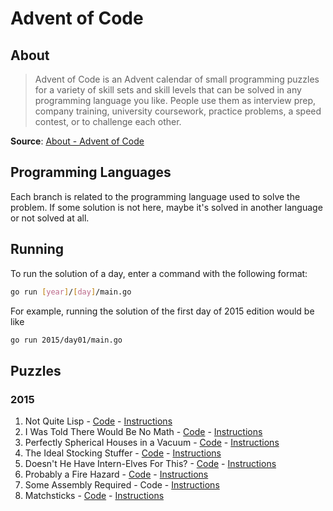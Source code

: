 # Advent of Code

## About

> Advent of Code is an Advent calendar of small programming puzzles for a
> variety of skill sets and skill levels that can be solved in any programming
> language you like. People use them as interview prep, company training,
> university coursework, practice problems, a speed contest, or to challenge
> each other.

**Source**: [About - Advent of Code](https://adventofcode.com/2024/about)

## Programming Languages

Each branch is related to the programming language used to solve the problem. If
some solution is not here, maybe it's solved in another language or not solved
at all.

## Running

To run the solution of a day, enter a command with the following format:

```bash
go run [year]/[day]/main.go
```

For example, running the solution of the first day of 2015 edition would be like

```bash
go run 2015/day01/main.go
```

## Puzzles

### 2015

1. Not Quite Lisp - [Code](2015/day01/main.go) -
   [Instructions](https://adventofcode.com/2015/day/1)
2. I Was Told There Would Be No Math - [Code](2015/day02/main.go) -
   [Instructions](https://adventofcode.com/2015/day/2)
3. Perfectly Spherical Houses in a Vacuum - [Code](2015/day03/main.go) -
   [Instructions](https://adventofcode.com/2015/day/3)
4. The Ideal Stocking Stuffer - [Code](2015/day04/main.go) -
   [Instructions](https://adventofcode.com/2015/day/4)
5. Doesn't He Have Intern-Elves For This? - [Code](2015/day05/main.go) -
   [Instructions](https://adventofcode.com/2015/day/5)
6. Probably a Fire Hazard - [Code](2015/day06/main.go) -
   [Instructions](https://adventofcode.com/2015/day/6)
7. Some Assembly Required - Code -
   [Instructions](https://adventofcode.com/2015/day/7)
8. Matchsticks - [Code](2015/day08/main.go) -
   [Instructions](https://adventofcode.com/2015/day/8)
